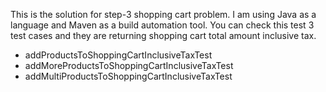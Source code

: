 This is the solution for step-3 shopping cart problem. I am using Java as a language and Maven as a build automation tool.
You can check this test 3 test cases and they are returning shopping cart total amount inclusive tax.
 - addProductsToShoppingCartInclusiveTaxTest
 - addMoreProductsToShoppingCartInclusiveTaxTest
 - addMultiProductsToShoppingCartInclusiveTaxTest